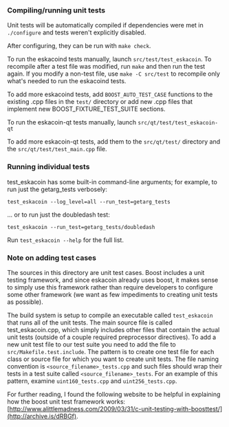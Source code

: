 ### Compiling/running unit tests

Unit tests will be automatically compiled if dependencies were met in `./configure`
and tests weren't explicitly disabled.

After configuring, they can be run with `make check`.

To run the eskacoind tests manually, launch `src/test/test_eskacoin`. To recompile
after a test file was modified, run `make` and then run the test again. If you
modify a non-test file, use `make -C src/test` to recompile only what's needed
to run the eskacoind tests.

To add more eskacoind tests, add `BOOST_AUTO_TEST_CASE` functions to the existing
.cpp files in the `test/` directory or add new .cpp files that
implement new BOOST_FIXTURE_TEST_SUITE sections.

To run the eskacoin-qt tests manually, launch `src/qt/test/test_eskacoin-qt`

To add more eskacoin-qt tests, add them to the `src/qt/test/` directory and
the `src/qt/test/test_main.cpp` file.

### Running individual tests

test_eskacoin has some built-in command-line arguments; for
example, to run just the getarg_tests verbosely:

    test_eskacoin --log_level=all --run_test=getarg_tests

... or to run just the doubledash test:

    test_eskacoin --run_test=getarg_tests/doubledash

Run `test_eskacoin --help` for the full list.

### Note on adding test cases

The sources in this directory are unit test cases.  Boost includes a
unit testing framework, and since eskacoin already uses boost, it makes
sense to simply use this framework rather than require developers to
configure some other framework (we want as few impediments to creating
unit tests as possible).

The build system is setup to compile an executable called `test_eskacoin`
that runs all of the unit tests.  The main source file is called
test_eskacoin.cpp, which simply includes other files that contain the
actual unit tests (outside of a couple required preprocessor
directives). To add a new unit test file to our test suite you need
to add the file to `src/Makefile.test.include`. The pattern is to
create one test file for each class or source file for which you want
to create unit tests.  The file naming convention is
`<source_filename>_tests.cpp` and such files should wrap their tests
in a test suite called `<source_filename>_tests`.  For an example of
this pattern, examine `uint160_tests.cpp` and `uint256_tests.cpp`.

For further reading, I found the following website to be helpful in
explaining how the boost unit test framework works:
[http://www.alittlemadness.com/2009/03/31/c-unit-testing-with-boosttest/](http://archive.is/dRBGf).
